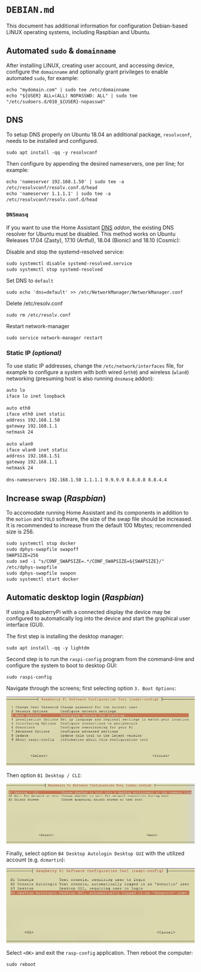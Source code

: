 # `DEBIAN.md`
This document has additional information for configuration Debian-based LINUX operating systems, including Raspbian and Ubuntu.  

## Automated `sudo` & `domainname`
After installing LINUX, creating user account, and accessing device, configure the `domainname` and optionally grant privileges to enable automated `sudo`, for example:

```
echo "mydomain.com" | sudo tee /etc/domainname
echo "${USER} ALL=(ALL) NOPASSWD: ALL" | sudo tee "/etc/sudoers.d/010_${USER}-nopasswd"
```

## DNS
To setup DNS properly on Ubuntu 18.04 an additional package, `resolvconf`, needs to be installed and configured.

```
sudo apt install -qq -y resolvconf
```

Then configure by appending the desired nameservers, one per line; for example:

```
echo 'nameserver 192.168.1.50' | sudo tee -a /etc/resolvconf/resolv.conf.d/head
echo 'nameserver 1.1.1.1' | sudo tee -a /etc/resolvconf/resolv.conf.d/head
```

### `DNSmasq`
If you want to use the Home Assistant [DNS](https://www.home-assistant.io/addons/dnsmasq/) _addon_, the existing DNS resolver for Ubuntu must be disabled.  This method works on Ubuntu Releases 17.04 (Zasty), 17.10 (Artful), 18.04 (Bionic) and 18.10 (Cosmic):

Disable and stop the systemd-resolved service:

```
sudo systemctl disable systemd-resolved.service
sudo systemctl stop systemd-resolved
```

Set DNS to `default`

```
sudo echo 'dns=default' >> /etc/NetworkManager/NetworkManager.conf
```

Delete  /etc/resolv.conf

```
sudo rm /etc/resolv.conf
```

Restart network-manager

```
sudo service network-manager restart
```

### Static IP _(optional)_
To use static IP addresses, change the `/etc/network/interfaces` file, for example to configure a system with both wired (`eth0`) and wireless (`wlan0`) networking (presuming host is also running `dnsmasq` addon):

```
auto lo
iface lo inet loopback

auto eth0
iface eth0 inet static
address 192.168.1.50
gateway 192.168.1.1
netmask 24

auto wlan0 
iface wlan0 inet static
address 192.168.1.51
gateway 192.168.1.1
netmask 24

dns-nameservers 192.168.1.50 1.1.1.1 9.9.9.9 8.8.8.8 8.8.4.4
```

## Increase swap  (_Raspbian_)
To accomodate running Home Assistant and its components in addition to the `motion` and `YOLO` software, the size of the swap file should be increased.  It is recommended to increase from the default 100 Mbytes; recommended size is 256.

```
sudo systemctl stop docker
sudo dphys-swapfile swapoff
SWAPSIZE=256
sudo sed -i "s/CONF_SWAPSIZE=.*/CONF_SWAPSIZE=${SWAPSIZE}/" /etc/dphys-swapfile
sudo dphys-swapfile swapon
sudo systemctl start docker
```

## Automatic desktop login (_Raspbian_)
If using a RaspberryPi with a connected display the device may be configured to automatically log into the device and start the graphical user interface (GUI).

The first step is installing the desktop manager:

```
sudo apt install -qq -y lightdm
```

Second step is to run the `raspi-config` program from the command-line and configure the system to boot to desktop GUI:

```
sudo raspi-config
```

Navigate through the screens; first selecting option `3. Boot Options`:

<img src="https://raw.githubusercontent.com/dcmartin/addons/master/docs/samples/raspi-config-1.png">

Then option `B1 Desktop / CLI`:

<img src="https://raw.githubusercontent.com/dcmartin/addons/master/docs/samples/raspi-config-2.png">

Finally, select option `B4 Desktop Autologin Desktop GUI` with the utilized account (e.g. `dcmartin`):

<img src="https://raw.githubusercontent.com/dcmartin/addons/master/docs/samples/raspi-config-3.png">

Select `<OK>` and exit the `rasp-config` application.  Then reboot the computer:

```
sudo reboot
```
